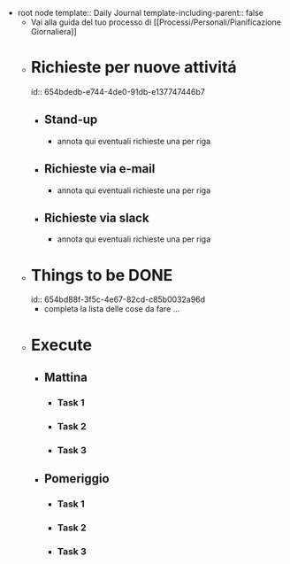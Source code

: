 - root node
  template:: Daily Journal
  template-including-parent:: false
	- Vai alla guida del tuo processo di [[Processi/Personali/Pianificazione Giornaliera]]
	- # Richieste per nuove attivitá
	  id:: 654bdedb-e744-4de0-91db-e137747446b7
		- ## Stand-up
			- annota qui eventuali richieste una per riga
		- ## Richieste via e-mail
			- annota qui eventuali richieste una per riga
		- ## Richieste via slack
			- annota qui eventuali richieste una per riga
	- # Things to be DONE
	  id:: 654bd88f-3f5c-4e67-82cd-c85b0032a96d
		- completa la lista delle cose da fare ...
	- # Execute
		- ## Mattina
			- ### Task 1
			- ### Task 2
			- ### Task 3
		- ## Pomeriggio
			- ### Task 1
			- ### Task 2
			- ### Task 3